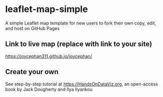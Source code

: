 # leaflet-map-simple
A simple Leaflet map template for new users to fork their own copy, edit, and host on GitHub Pages

## Link to live map (replace with link to your site)
https://joycephan311.github.io/joycephan/

## Create your own
See step-by-step tutorial at https://HandsOnDataViz.org, an open-access book by Jack Dougherty and Ilya Ilyankou
